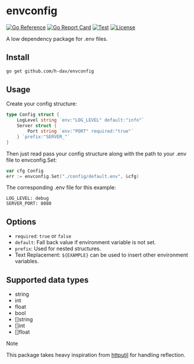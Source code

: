 # envconfig

[![Go Reference](https://pkg.go.dev/badge/github.com/h-dav/envconfig.svg)](https://pkg.go.dev/github.com/h-dav/envconfig)
[![Go Report Card](https://goreportcard.com/badge/github.com/h-dav/envconfig/v2)](https://goreportcard.com/report/github.com/h-dav/envconfig/v2)
[![Test](https://github.com/h-dav/envconfig/actions/workflows/test.yml/badge.svg)](https://github.com/h-dav/envconfig/actions/workflows/test.yml)
[![License](https://img.shields.io/badge/license-MIT-blue.svg)](https://github.com/h-dav/envconfig/blob/main/LICENSE)

A low dependency package for .env files.

## Install

```bash
go get github.com/h-dav/envconfig
```

## Usage

Create your config structure:

```go
type Config struct {
    LogLevel string `env:"LOG_LEVEL" default:"info"`
    Server struct {
        Port string `env:"PORT" required:"true"`
    } `prefix:"SERVER_"`
}
```

Then just read pass your config structure along with the path to your .env file to envconfig.Set:

```go
var cfg Config
err := envconfig.Set("./config/default.env", &cfg)
```

The corresponding .env file for this example:

```env
LOG_LEVEL: debug
SERVER_PORT: 8080
```

## Options

- `required`: `true` or `false`
- `default`: Fall back value if environment variable is not set.
- `prefix`: Used for nested structures.
- Text Replacement: `${EXAMPLE}` can be used to insert other environment variables.

## Supported data types

- string
- int
- float
- bool
- []string
- []int
- []float

> [!NOTE]
> This package takes heavy inspiration from [httputil](https://github.com/nickbryan/httputil) for handling reflection.
